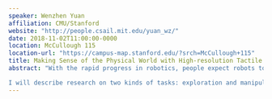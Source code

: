 ```yaml
---
speaker: Wenzhen Yuan
affiliation: CMU/Stanford
website: "http://people.csail.mit.edu/yuan_wz/"
date: 2018-11-02T11:00:00-0000
location: McCullough 115
location-url: "https://campus-map.stanford.edu/?srch=McCullough+115"
title: Making Sense of the Physical World with High-resolution Tactile Sensing
abstract: "With the rapid progress in robotics, people expect robots to be able to accomplish a wide variety of tasks in the real world, such as working in factories, performing household chores, and caring for elderly. However, it is still very difficult for robots to act in the physical world. A major challenge lies in the lack of adequate tactile sensing. Progress requires advances in the sensing hardware, but also requires advances in the software that can exploit the tactile signals generated when the robot touches an object. The sensor we use is a vision-based tactile sensor called GelSight, which measures the geometry and traction field of the contact surface. For interpreting the high-resolution tactile signal, we utilize both traditional statistical models and deep neural networks.

I will describe research on two kinds of tasks: exploration and manipulation. For exploration, I use active touch to estimate the physical properties of the objects. The work has included learning the basic properties (e.g., hardness), of artificial objects, as well as estimating the general properties of natural objects via autonomous tactile exploration. For manipulation, I study the robot’s ability to detect slip or incipient slip with tactile sensing during grasping. My research helps robots to better understand and flexibly interact with the physical world."
---
```

